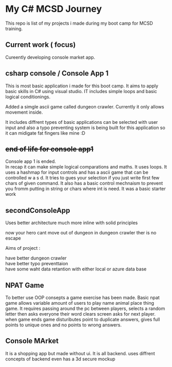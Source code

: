 # My C# MCSD Journey

This repo  is list of my projects i made during my boot camp for MCSD training. 


## Current work  ( focus)

Cureently developing console market app. 



## csharp console  / Console App 1 

This is most basic application i made for this boot camp. It aims to apply basic skills in C# using visual studio. IT includes simple loops and basic logical conditionings.

Added a simgle ascii game called dungeon crawler. Currently it only allows movement inside. 

It includes diffrent types of basic applications can be selected with user input and also a typo preventing system is being built for this application so it can midigate fat fingers like mine  :D

## ~~end of life for console  app1~~  
Console app 1 is ended.   
In recap it can make simple  logical comparations and maths. It uses loops. It uses a hashmap for input controls and  has a ascii game that can be controlled  w a s d. It tries to gues your selection if you just write first few chars of given command. It also has a basic control mechnaism to prevent you fromm putting in string or chars where int is need.  It was a basic starter work  



## secondConsoleApp

Uses better architecture much more inline with solid principles    


now your hero cant move out of dungeon in dungeon crawler ther is no escape 

Aims of project :

have better dungeon crawler   
have better typo preventtaion  
have some waht data retantion with either local or azure data base 


## NPAT Game
To better use OOP consepts a game exercise has been made. Basic npat game allows variable amount of users to play name animal place thing game. It requires passing around the pc between players, selects a random letter then asks everyone their word clears screen asks for next player. when game ends game distuributes point to duplicate answers, gives full points  to unique ones and no points to wrong answers. 



## Console MArket

It is a shopping app but made without ui. It is all backend. uses diffrent concepts of backend even has a 3d secure mockup 

